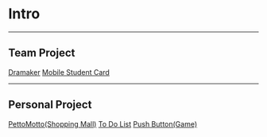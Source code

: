 <h1>Intro</h1>

<hr>

<h2>Team Project</h2>

<a href="https://github.com/Tedradica/Dramaker">Dramaker</a>
<a href="https://github.com/Tedradica/student_id">Mobile Student Card</a>

<hr>

<h2>Personal Project</h2>

<a href="https://github.com/Tedradica/notice-board">PettoMotto(Shopping Mall)</a>
<a href="https://github.com/Tedradica/todolist">To Do List</a>
<a href="https://github.com/Tedradica/PushButton">Push Button(Game)</a>